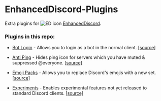 # EnhancedDiscord-Plugins
Extra plugins for ![ED icon](https://enhanceddiscord.com/favicon.ico) [EnhancedDiscord](https://github.com/joe27g/EnhancedDiscord/tree/beta).

### Plugins in this repo:
- [Bot Login](/bot_login.md) - Allows you to login as a bot in the normal client. [[source]](/bot_login.js)

- [Anti Ping](/anti_ping.md) - Hides ping icon for servers which you have muted & suppressed @​everyone. [[source]](/anti_ping.js)

- [Emoji Packs](/emoji_packs.md) - Allows you to replace Discord's emojis with a new set. [[source]](/emoji_packs.js)

- [Experiments](/experiments.md) - Enables experimental features not yet released to standard Discord clients. [[source]](/experiments.js)
